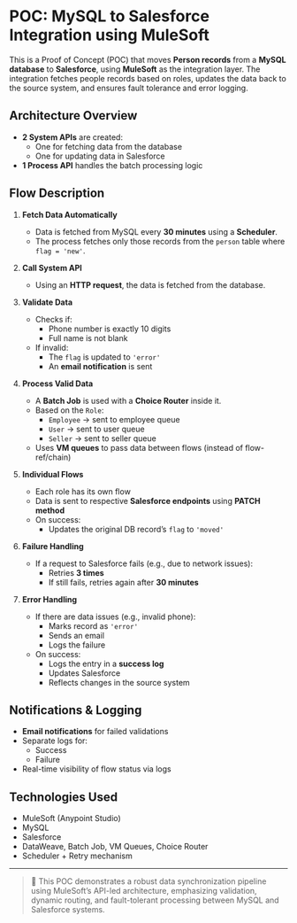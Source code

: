 #  POC: MySQL to Salesforce Integration using MuleSoft

This is a Proof of Concept (POC) that moves **Person records** from a **MySQL database** to **Salesforce**, using **MuleSoft** as the integration layer. The integration fetches people records based on roles, updates the data back to the source system, and ensures fault tolerance and error logging.

##  Architecture Overview

- **2 System APIs** are created:
  - One for fetching data from the database
  - One for updating data in Salesforce
- **1 Process API** handles the batch processing logic

##  Flow Description

1. **Fetch Data Automatically**
   - Data is fetched from MySQL every **30 minutes** using a **Scheduler**.
   - The process fetches only those records from the `person` table where `flag = 'new'`.

2. **Call System API**
   - Using an **HTTP request**, the data is fetched from the database.

3. **Validate Data**
   - Checks if:
     - Phone number is exactly 10 digits
     - Full name is not blank
   - If invalid:
     - The `flag` is updated to `'error'`
     - An **email notification** is sent

4. **Process Valid Data**
   - A **Batch Job** is used with a **Choice Router** inside it.
   - Based on the `Role`:
     - `Employee` → sent to employee queue
     - `User` → sent to user queue
     - `Seller` → sent to seller queue
   - Uses **VM queues** to pass data between flows (instead of flow-ref/chain)

5. **Individual Flows**
   - Each role has its own flow
   - Data is sent to respective **Salesforce endpoints** using **PATCH method**
   - On success:
     - Updates the original DB record’s `flag` to `'moved'`

6. **Failure Handling**
   - If a request to Salesforce fails (e.g., due to network issues):
     - Retries **3 times**
     - If still fails, retries again after **30 minutes**

7. **Error Handling**
   - If there are data issues (e.g., invalid phone):
     - Marks record as `'error'`
     - Sends an email
     - Logs the failure
   - On success:
     - Logs the entry in a **success log**
     - Updates Salesforce
     - Reflects changes in the source system

##  Notifications & Logging

- **Email notifications** for failed validations
- Separate logs for:
  - Success
  - Failure
- Real-time visibility of flow status via logs


## Technologies Used

- MuleSoft (Anypoint Studio)
- MySQL
- Salesforce
- DataWeave, Batch Job, VM Queues, Choice Router
- Scheduler + Retry mechanism

---

> 📌 This POC demonstrates a robust data synchronization pipeline using MuleSoft’s API-led architecture, emphasizing validation, dynamic routing, and fault-tolerant processing between MySQL and Salesforce systems.
